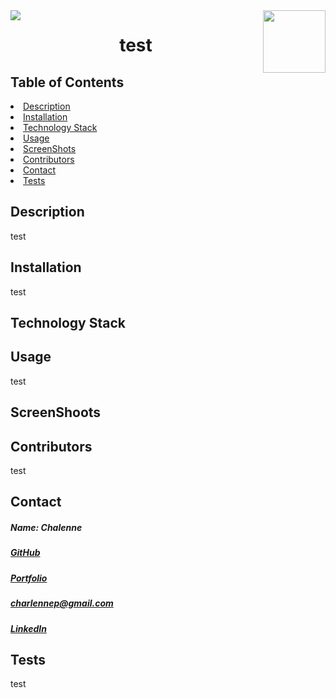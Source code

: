 
  <img align="left" src= "https://img.shields.io/badge/License-MIT-green">
  <img align="right" width="100" height="100" src="https://avatars1.githubusercontent.com/u/59755481?v=4">
  <h1 align= "center">test</h1> 
  <h2> Table of Contents </h2>
  <li><a href="#description">Description</a></li>  
  <li><a href="#installation">Installation</a></li> 
  <li><a href="#tech">Technology Stack</a></li> 
  <li><a href="#usage">Usage</a></li> 
  <li><a href="#screen">ScreenShots</a></li> 
  <li><a href="#contributors">Contributors</a></li>   
  <li><a href="#contact">Contact</a></li> 
  <li><a href="#tests">Tests</a></li> 
  <h2 id="description"> Description </h2>
  <p>test</p>   
  <h2 id="installation"> Installation </h2>
  <p>test</p>          
  <h2 id="tech"> Technology Stack </h2>          
  <p></p>          
  <h2 id="usage"> Usage </h2>
  <p>test</p>   
  <h2 id="screen"> ScreenShoots </h2>
  <h2 id="contributors"> Contributors </h2>
  <p>test</p> 
  <h2 id="contact"> Contact </h2>         
  <h5> Name: Chalenne</h5>       
  <h5><a href= "https://github.com/chaalexander">GitHub</a></h5>  
  <h5><a href= "test">Portfolio</a></h5>  
  <h5><a href= "mailto:charlennep@gmail.com">charlennep@gmail.com</a></h5>       
  <h5><a href= "https://www.linkedin.com/in/test">LinkedIn</a></h5>    
  <h2 id="tests">Tests</h2>
  <p>test</p>